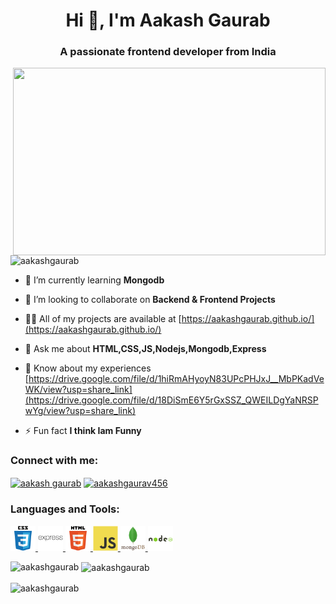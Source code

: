 <h1 align="center">Hi 👋, I'm Aakash Gaurab</h1>
<h3 align="center">A passionate frontend developer from India</h3>


<img src="https://miro.medium.com/max/1360/0*7Q3yvSIv_t0ioJ-Z.gif"  align="right" width="500px" height="300px">

<p align="left"> <img src="https://komarev.com/ghpvc/?username=aakashgaurab&label=Profile%20views&color=0e75b6&style=flat" alt="aakashgaurab" /> </p>

- 🌱 I’m currently learning **Mongodb**

- 👯 I’m looking to collaborate on **Backend & Frontend Projects**

- 👨‍💻 All of my projects are available at [https://aakashgaurab.github.io/](https://aakashgaurab.github.io/)

- 💬 Ask me about **HTML,CSS,JS,Nodejs,Mongodb,Express**

- 📄 Know about my experiences [https://drive.google.com/file/d/1hiRmAHyoyN83UPcPHJxJ__MbPKadVeWK/view?usp=share_link](https://drive.google.com/file/d/18DiSmE6Y5rGxSSZ_QWEILDgYaNRSPwYg/view?usp=share_link)

- ⚡ Fun fact **I think Iam Funny**

<h3 align="left">Connect with me:</h3>
<p align="left">
<a href="https://www.linkedin.com/in/aakash-gaurab-99b11b1a1/" target="blank"><img align="center" src="https://raw.githubusercontent.com/rahuldkjain/github-profile-readme-generator/master/src/images/icons/Social/linked-in-alt.svg" alt="aakash gaurab" height="30" width="40" /></a>
<a href="https://www.leetcode.com/aakashgaurav456" target="blank"><img align="center" src="https://raw.githubusercontent.com/rahuldkjain/github-profile-readme-generator/master/src/images/icons/Social/leet-code.svg" alt="aakashgaurav456" height="30" width="40" /></a>
</p>

<h3 align="left">Languages and Tools:</h3>
<p align="left"> <a href="https://www.w3schools.com/css/" target="_blank" rel="noreferrer"> <img src="https://raw.githubusercontent.com/devicons/devicon/master/icons/css3/css3-original-wordmark.svg" alt="css3" width="40" height="40"/> </a> <a href="https://expressjs.com" target="_blank" rel="noreferrer"> <img src="https://raw.githubusercontent.com/devicons/devicon/master/icons/express/express-original-wordmark.svg" alt="express" width="40" height="40"/> </a> <a href="https://www.w3.org/html/" target="_blank" rel="noreferrer"> <img src="https://raw.githubusercontent.com/devicons/devicon/master/icons/html5/html5-original-wordmark.svg" alt="html5" width="40" height="40"/> </a> <a href="https://developer.mozilla.org/en-US/docs/Web/JavaScript" target="_blank" rel="noreferrer"> <img src="https://raw.githubusercontent.com/devicons/devicon/master/icons/javascript/javascript-original.svg" alt="javascript" width="40" height="40"/> </a> <a href="https://www.mongodb.com/" target="_blank" rel="noreferrer"> <img src="https://raw.githubusercontent.com/devicons/devicon/master/icons/mongodb/mongodb-original-wordmark.svg" alt="mongodb" width="40" height="40"/> </a> <a href="https://nodejs.org" target="_blank" rel="noreferrer"> <img src="https://raw.githubusercontent.com/devicons/devicon/master/icons/nodejs/nodejs-original-wordmark.svg" alt="nodejs" width="40" height="40"/> </a> </p>

<p><img align="left" src="https://github-readme-stats.vercel.app/api/top-langs?username=aakashgaurab&show_icons=true&locale=en&layout=compact" alt="aakashgaurab" /></p>

<p>&nbsp;<img align="center" src="https://github-readme-stats.vercel.app/api?username=aakashgaurab&show_icons=true&locale=en" alt="aakashgaurab" /></p>

<p><img align="center" src="https://github-readme-streak-stats.herokuapp.com/?user=aakashgaurab&" alt="aakashgaurab" /></p>
